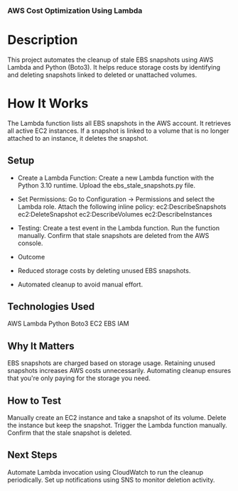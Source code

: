 ### AWS Cost Optimization Using Lambda

# Description
This project automates the cleanup of stale EBS snapshots using AWS Lambda and Python (Boto3). It helps reduce storage costs by identifying and deleting snapshots linked to deleted or unattached volumes.

# How It Works
The Lambda function lists all EBS snapshots in the AWS account.
It retrieves all active EC2 instances.
If a snapshot is linked to a volume that is no longer attached to an instance, it deletes the snapshot.
## Setup
- Create a Lambda Function:
Create a new Lambda function with the Python 3.10 runtime.
Upload the ebs_stale_snapshots.py file.

- Set Permissions:
Go to Configuration → Permissions and select the Lambda role.
Attach the following inline policy:
ec2:DescribeSnapshots
ec2:DeleteSnapshot
ec2:DescribeVolumes
ec2:DescribeInstances

- Testing:
Create a test event in the Lambda function.
Run the function manually.
Confirm that stale snapshots are deleted from the AWS console.

- Outcome
 - Reduced storage costs by deleting unused EBS snapshots.
 - Automated cleanup to avoid manual effort.

## Technologies Used
AWS Lambda
Python
Boto3
EC2
EBS
IAM

## Why It Matters
EBS snapshots are charged based on storage usage. Retaining unused snapshots increases AWS costs unnecessarily. Automating cleanup ensures that you're only paying for the storage you need.

## How to Test
Manually create an EC2 instance and take a snapshot of its volume.
Delete the instance but keep the snapshot.
Trigger the Lambda function manually.
Confirm that the stale snapshot is deleted.

## Next Steps
Automate Lambda invocation using CloudWatch to run the cleanup periodically.
Set up notifications using SNS to monitor deletion activity.
